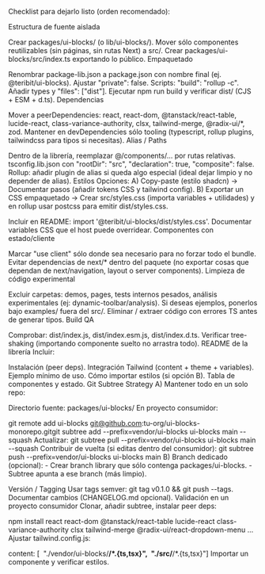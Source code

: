 Checklist para dejarlo listo (orden recomendado):

Estructura de fuente aislada

Crear packages/ui-blocks/ (o lib/ui-blocks/).
Mover sólo componentes reutilizables (sin páginas, sin rutas Next) a src/.
Crear packages/ui-blocks/src/index.ts exportando lo público.
Empaquetado

Renombrar package-lib.json a package.json con nombre final (ej. @teribit/ui-blocks).
Ajustar "private": false.
Scripts: "build": "rollup -c".
Añadir types y "files": ["dist"].
Ejecutar npm run build y verificar dist/ (CJS + ESM + d.ts).
Dependencias

Mover a peerDependencies: react, react-dom, @tanstack/react-table, lucide-react, class-variance-authority, clsx, tailwind-merge, @radix-ui/*, zod.
Mantener en devDependencies sólo tooling (typescript, rollup plugins, tailwindcss para tipos si necesitas).
Alias / Paths

Dentro de la librería, reemplazar @/components/... por rutas relativas.
tsconfig.lib.json con "rootDir": "src", "declaration": true, "composite": false.
Rollup: añadir plugin de alias si queda algo especial (ideal dejar limpio y no depender de alias).
Estilos Opciones: A) Copy-paste (estilo shadcn) → Documentar pasos (añadir tokens CSS y tailwind config). B) Exportar un CSS empaquetado → Crear src/styles.css (importa variables + utilidades) y en rollup usar postcss para emitir dist/styles.css.

Incluir en README: import '@teribit/ui-blocks/dist/styles.css'.
Documentar variables CSS que el host puede overridear.
Componentes con estado/cliente

Marcar "use client" sólo donde sea necesario para no forzar todo el bundle.
Evitar dependencias de next/* dentro del paquete (no exportar cosas que dependan de next/navigation, layout o server components).
Limpieza de código experimental

Excluir carpetas: demos, pages, tests internos pesados, análisis experimentales (ej: dynamic-toolbar/analysis). Si deseas ejemplos, ponerlos bajo examples/ fuera del src/.
Eliminar / extraer código con errores TS antes de generar tipos.
Build QA

Comprobar: dist/index.js, dist/index.esm.js, dist/index.d.ts.
Verificar tree-shaking (importando componente suelto no arrastra todo).
README de la librería Incluir:

Instalación (peer deps).
Integración Tailwind (content + theme + variables).
Ejemplo mínimo de uso.
Cómo importar estilos (si opción B).
Tabla de componentes y estado.
Git Subtree Strategy A) Mantener todo en un solo repo:

Directorio fuente: packages/ui-blocks/
En proyecto consumidor:

git remote add ui-blocks git@github.com:tu-org/ui-blocks-monorepo.gitgit subtree add --prefix=vendor/ui-blocks ui-blocks main --squash
Actualizar: git subtree pull --prefix=vendor/ui-blocks ui-blocks main --squash
Contribuir de vuelta (si editas dentro del consumidor): git subtree push --prefix=vendor/ui-blocks ui-blocks main
B) Branch dedicado (opcional): - Crear branch library que sólo contenga packages/ui-blocks. - Subtree apunta a ese branch (más limpio).

Versión / Tagging
Usar tags semver: git tag v0.1.0 && git push --tags.
Documentar cambios (CHANGELOG.md opcional).
Validación en un proyecto consumidor
Clonar, añadir subtree, instalar peer deps:

npm install react react-dom @tanstack/react-table lucide-react class-variance-authority clsx tailwind-merge @radix-ui/react-dropdown-menu ...
Ajustar tailwind.config.js:

content: [  "./vendor/ui-blocks/**/*.{ts,tsx}",  "./src/**/*.{ts,tsx}"]
Importar un componente y verificar estilos.
